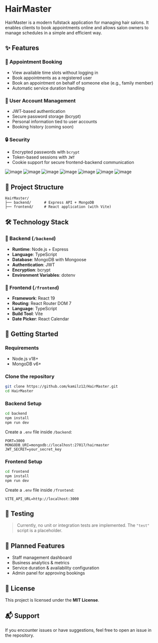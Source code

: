 # HairMaster

HairMaster is a modern fullstack application for managing hair salons. It enables clients to book appointments online and allows salon owners to manage schedules in a simple and efficient way.

## ✨ Features

### 📅 Appointment Booking
- View available time slots without logging in
- Book appointments as a registered user
- Book an appointment on behalf of someone else (e.g., family member)
- Automatic service duration handling

### 👤 User Account Management
- JWT-based authentication
- Secure password storage (bcrypt)
- Personal information tied to user accounts
- Booking history (coming soon)

### 🔒 Security
- Encrypted passwords with `bcrypt`
- Token-based sessions with `JWT`
- Cookie support for secure frontend-backend communication

![image](https://github.com/user-attachments/assets/21573cfb-0434-41a0-b8c8-3363ac173acf)
![image](https://github.com/user-attachments/assets/bf930fae-7677-494f-8096-0dd340b64644)
![image](https://github.com/user-attachments/assets/91e4663d-94aa-4b96-a786-dbe51aea8d9e)
![image](https://github.com/user-attachments/assets/064b1e77-dfbb-4cca-9efc-e1b5458bc077)
![image](https://github.com/user-attachments/assets/cb664d52-bf05-4e2a-a441-062b7a2055b6)
![image](https://github.com/user-attachments/assets/fe1a3642-8c22-492a-99de-d8b8b43277ee)
![image](https://github.com/user-attachments/assets/b66ddd61-183a-4057-86d5-bf5e23b20606)


## 📁 Project Structure

```
HairMaster/
├── backend/      # Express API + MongoDB
├── frontend/     # React application (with Vite)
```

## 🛠️ Technology Stack

### 🔧 Backend (`/backend`)
- **Runtime**: Node.js + Express
- **Language**: TypeScript
- **Database**: MongoDB with Mongoose
- **Authentication**: JWT
- **Encryption**: bcrypt
- **Environment Variables**: dotenv

### 🎨 Frontend (`/frontend`)
- **Framework**: React 19
- **Routing**: React Router DOM 7
- **Language**: TypeScript
- **Build Tool**: Vite
- **Date Picker**: React Calendar

## 🚀 Getting Started

### Requirements
- Node.js v18+
- MongoDB v6+

### Clone the repository
```bash
git clone https://github.com/kamilz12/HairMaster.git
cd HairMaster
```

### Backend Setup
```bash
cd backend
npm install
npm run dev
```

Create a `.env` file inside `/backend`:
```
PORT=3000
MONGODB_URI=mongodb://localhost:27017/hairmaster
JWT_SECRET=your_secret_key
```

### Frontend Setup
```bash
cd frontend
npm install
npm run dev
```

Create a `.env` file inside `/frontend`:
```
VITE_API_URL=http://localhost:3000
```

## 🧪 Testing

> Currently, no unit or integration tests are implemented. The `"test"` script is a placeholder.

## 📌 Planned Features

- Staff management dashboard
- Business analytics & metrics
- Service duration & availability configuration
- Admin panel for approving bookings

## 📄 License

This project is licensed under the **MIT License**.

## 📬 Support

If you encounter issues or have suggestions, feel free to open an issue in the repository.

